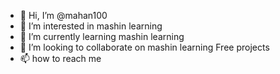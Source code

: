 - 👋 Hi, I’m @mahan100
- 👀 I’m interested in mashin learning
- 🌱 I’m currently learning mashin learning
- 💞️ I’m looking to collaborate on mashin learning Free projects
- 📫 how to reach me

<!---
mahan100/mahan100 is a ✨ special ✨ repository because its `README.md` (this file) appears on your GitHub profile.
You can click the Preview link to take a look at your changes.
--->
